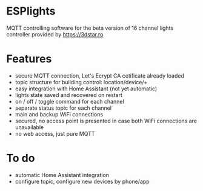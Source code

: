 # ESPlights

MQTT controlling software for the beta version of 16 channel lights controller provided by https://3dstar.ro

# Features

- secure MQTT connection, Let's Ecrypt CA cetificate already loaded
- topic structure for building control: location/device/+
- easy integration with Home Assistant (not yet automatic)
- lights state saved and recovered on restart
- on / off / toggle command for each channel
- separate status topic for each channel
- main and backup WiFi connections
- secured, no access point is presented in case both WiFi connections are unavailable
- no web access, just pure MQTT

# To do

- automatic Home Assistant integration
- configure topic, configure new devices by phone/app